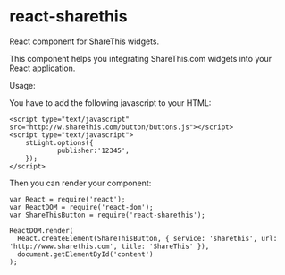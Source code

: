 # react-sharethis
React component for ShareThis widgets.

This component helps you integrating ShareThis.com widgets into your React application. 

Usage:

You have to add the following javascript to your HTML:

```
<script type="text/javascript" src="http://w.sharethis.com/button/buttons.js"></script>
<script type="text/javascript">
    stLight.options({
            publisher:'12345',
    });
</script>
```

Then you can render your component:

```
var React = require('react');
var ReactDOM = require('react-dom');
var ShareThisButton = require('react-sharethis');

ReactDOM.render(
  React.createElement(ShareThisButton, { service: 'sharethis', url: 'http://www.sharethis.com', title: 'ShareThis' }),
  document.getElementById('content')
);
```
